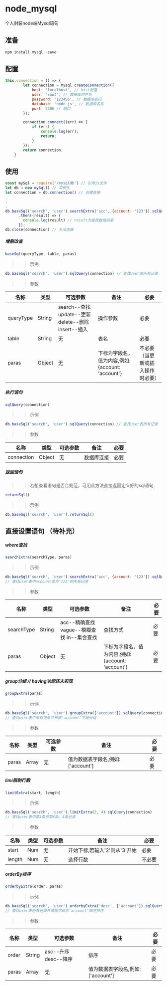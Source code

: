 # node_mysql
个人封装node端Mysql语句<br>

准备
----
```javascript
npm install mysql -save
```
配置
-----
```javascript
this.connection = () => {
		let connection = mysql.createConnection({
			host: 'localhost', // host配置
			user: 'root', // 数据库用户名
			password: '123456', // 数据库密码
			database: 'node_js', // 数据库名称
			port: 3306 // 端口
		});

		connection.connect((err) => {
			if (err) {
				console.log(err);
				return;
			}
		});
		return connection;
	}
```
使用
------
```javascript
const mySql = require('/mysqldb') // 引用js文件
let db = new mySql() // 实例化
let connection = db.connection() // 创建连接
.
.
.
db.baseSql('search', 'user').searchExtra('acc', {account: '123'}).sqlQuery(connection) // 准确查找user表中'account'字段值为'123'的所有记录
      .then((result) => {
        console.log(result) // result为查找数组结果
      });
db.close(connection) // 关闭连接
```

##### 增删改查
```javascript
baseSql(queryType, table, paras)
```
>> 示例
```javascript
db.baseSql('search', 'user').sqlQuery(connection) // 查找user表所有记录
```
>> 参数

|名称|类型|可选参数|备注|必要
|---|---|---|---|---
|queryType|String|search--查找   update--更新   delete--删除   insert--插入|操作参数|必要
|table|String|无|表名|必要
|paras|Object|无|下标为字段名，值为内容,例如:{account: 'account'}|不必要（当更新或插入操作时必要）

##### 执行语句
```javascript
sqlQuery(connection)
```
>> 示例
```javascript
db.baseSql('search', 'user').sqlQuery(connection) // 查找user表所有记录
```
>> 参数

|名称|类型|可选参数|备注|必要
|---|---|---|---|---
|connection|Object|无|数据库连接|必要

##### 返回语句
>> 若想查看语句是否合规范，可用此方法直接返回定义好的sql语句
```javascript
returnSql()
```
>> 示例
```javascript
db.baseSql('search', 'user').returnSql()
```
## 直接设置语句 （待补充）
##### where查找
```javascript
searchExtra(searchType, paras)
```
>> 示例
```javascript
db.baseSql('search', 'user').searchExtra('acc', {account: '123'}).sqlQuery(connection)
// 查找user表中account值为'123'的所有记录
```
>> 参数

|名称|类型|可选参数|备注|必要
|---|---|---|---|---
|searchType|String|acc--精确查找 vague--模糊查找 in--集合查找|查找方式|必要
|paras|Object|无|下标为字段名，值为内容,例如:{account: 'account'}|必要

##### group分组 // having功能还未实现
```javascript
groupExtra(paras)
```
>> 示例
```javascript
db.baseSql('search', 'user').groupExtra(['account']).sqlQuery(connection)
// 查找user表中所有记录并根据'account'字段分组
```
>> 参数

|名称|类型|可选参数|备注|必要
|---|---|---|---|---
|paras|Array|无|值为数据表字段名,例如:['account']|必要

##### limi限制行数
```javascript
limitExtra(start, length)
```
>> 示例
```javascript
db.baseSql('search', 'user').limitExtra(2, 4).sqlQuery(connection)
// 查找user表中第3条至第6条，4条记录
```
>> 参数

|名称|类型|可选参数|备注|必要
|---|---|---|---|---
|start|Num|无|开始下标,若输入'2'则从'3'开始|必要
|length|Num|无|选择行数|不必要

##### orderBy排序
```javascript
orderbyExtra(order, paras)
```
>> 示例
```javascript
db.baseSql('search', 'user').orderbyExtra('desc', ['account']).sqlQuery(connection)
// 查找user表所有记录并依照字段名'account'降序排序
```
>> 参数

|名称|类型|可选参数|备注|必要
|---|---|---|---|---
|order|String|asc--升序   desc--降序|排序|必要
|paras|Array|无|值为数据表字段名,例如:['account']|必要
